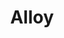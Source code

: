 ---
blog: https://blog.alloy.co/
linkedin: https://linkedin.com/company/10774599
logohandle: alloyco
sort: alloy
title: Alloy
twitter: https://x.com/usealloy
website: https://alloy.co/
---